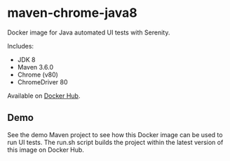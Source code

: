 # maven-chrome-java8

Docker image for Java automated UI tests with Serenity.

Includes:

* JDK 8
* Maven 3.6.0
* Chrome (v80)
* ChromeDriver 80

Available on [Docker Hub](https://hub.docker.com/r/zabolennyi/maven-chrome-java8/).

## Demo

See the demo Maven project to see how this Docker image can be used to run UI tests. 
The run.sh script builds the project within the latest version of this image on Docker Hub.
